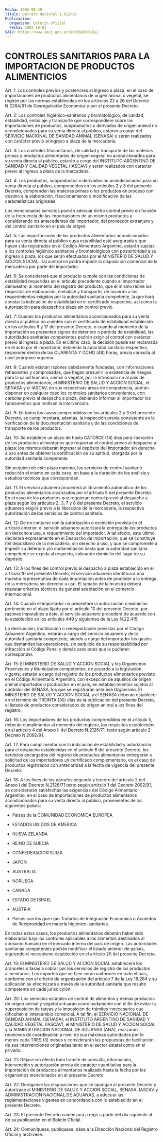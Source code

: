```yaml
---
Fecha: 1992-09-29
Título: Decreto Nacional 1.812/92
Publicación:
  Organismo: Boletín Oficial
  Fecha: 1992-10-02
SAIJ: https://www.saij.gob.ar/DN19920001812
---
```

# CONTROLES SANITARIOS PARA LA IMPORTACION DE PRODUCTOS ALIMENTICIOS

<a id="1"></a>
Art. 1: Los controles previos y posteriores al ingreso a plaza, en el  caso  de  importaciones  de productos alimentarios de origen animal o vegetal, se regirán por  las  normas  establecidas  en los artículos  22 a 26 del Decreto N.2284/91 de Desregulación Económica y por el presente Decreto.

<a id="2"></a>
Art. 2: Los controles higiénico-sanitarios y bromatológico, de calidad,  estabilidad,  embalaje  y  transporte  que correspondiere sobre las importaciones de productos, subproductos  o  derivados de origen  animal no acondicionados para su venta directa al  público, estarán a  cargo del SERVICIO NACIONAL DE SANIDAD ANIMAL (SENASA) y serán realizados  con  carácter  previo  al  ingreso  a plaza de la mercadería.

<a id="3"></a>
Art.  3: Los controles fitosanitarios, de calidad y transporte de las materias  primas  y productos alimentarios de origen vegetal no acondicionados para su  venta  directa  al  público,  estarán  a cargo   del  INSTITUTO  ARGENTINO  DE  SANIDAD  Y  CALIDAD  VEGETAL (IASCAV)  y serán realizados con carácter previo al ingreso a plaza de la mercadería.

<a id="4"></a>
Art. 4: Los productos, subproductos o derivados no acondicionados  para  su  venta directa al público, comprendidos en los artículos 2 y 3 del presente  Decreto,  comprenden las materias primas  o los productos en proceso con destino  a  la  elaboración, fraccionamiento  o  modificación  de las características originales

Los mencionados servicios podrán adecuar  dicho  control previo en función  de  la  frecuencia  de  las  importaciones  de  un   mismo productos  y  considerando  los  antecedentes  del  importador, del proveedor extranjero y del control sanitario en el país  de origen.

<a id="5"></a>
Art.  5:  Las  importaciones  de  los  productos  alimentarios acondicionados  para  su  venta directa al público cuya estabilidad esté  asegurada  y  que  hayan    sido  registrados  en  el  Código Alimentario Argentino, estarán sujetas  a  los  controles higiénico sanitarios  y  bromatológicos  con  posterioridad  a su  ingreso  a plaza,  los  que  serán  efectuados  por el MINISTERIO DE  SALUD  Y ACCION  SOCIAL.  Tal  control  no  podrá  impedir   la  disposición comercial de la mercadería por parte del importador.

<a id="6"></a>
Art.  6:  Se  considerará  que  el  producto  cumple  con  las condiciones  de  estabilidad  requeridas  en el artículo precedente cuando  el  importador  demuestre,  al  momento  del  registro  del producto,  que  el  mismo  reúne  los  requisitos  de  elaboración, embalaje  y  transporte, de acuerdo a los  requerimientos  exigidos por la autoridad  sanitaria  competente,  la  que  hará  constar la indicación  de  estabilidad en el certificado respectivo, así  como la  autorización  para    despacho  a  plaza  sin  control  previo.

<a id="7"></a>
Art.  7: Cuando los productos alimentarios acondicionados para su venta directa  al  público  no  cuenten  con  el  certificado de estabilidad  establecido  en  los  artículos  6  y  17 del presente Decreto, o cuando al momento de la importación se presenten  signos de  deterioro  o pérdida de estabilidad, las autoridades sanitarias competentes  podrán  exigir  el  control  con  carácter  previo  al ingreso  a  plaza.  En  el  último  caso,  la  decisión  puede  ser reclamada en  el  acto  por  el  importador,  debiendo la autoridad sanitaria respectiva, responder dentro de las CUARENTA  Y OCHO (48) horas, previa consulta al nivel jerárquico superior.

<a id="8"></a>
Art.  8:  Cuando  existan  razones  debidamente  fundadas, con informaciones  fehacientes  y  comprobadas,  que hagan presumir  la existencia de riesgos para la salud humana, animal  o  vegetal, por la  introducci  nn al país de productos alimentarios, el MINISTERIO DE SALUD Y ACCION SOCIAL, el SENASA y el IASCAV, en sus respectivas áreas  de  competencia,  podrán  disponer  en cualquier caso los controles sanitarios convenientes, con carácter  previo al despacho  a  plaza, debiendo informar al importador los fundamentos que motivan la intervención.

<a id="9"></a>
Art. 9: En todos los casos comprendidos en los artículos 2 y 3 del presente  Decreto,  se  cumplimentará,  además,  la  inspección previa    consistente   en  la  verificación  de  la  documentación sanitaria y de las condiciones  de  transporte  de  los  productos.

<a id="10"></a>
Art. 10: Se establece un plazo de hasta CATORCE (14) días para liberación  de  los productos alimentarios que requieran el control previo  al  despacho  a  plaza;  los  mismos  deberán  ingresar  al depósito del  importador  sin  derecho  a  uso  antes de obtener la certificación  de  su aptitud, otorgada por la autoridad  sanitaria competente.

Sin  perjuicio de este  plazo  máximo,  los  servicios  de  control sanitario  reducirán  el  mismo en cada caso, en base a la duración de los análisis y estudios técnicos que correspondan.

<a id="11"></a>
Art.  11:  El  servicio  aduanero  procederá  al  libramiento automático    de  los  productos  alimentarios  alcanzados  por  el artículo 5 del  presente  Decreto.  En el caso de los productos que requieran control previo al despacho  a  plaza  según los artículos 2,  3,  7  y  8 del presente Decreto, el servicio aduanero  exigirá previo a la liberación de la mercadería, la respectiva autorización de los servicios de control sanitario.

<a id="12"></a>
Art.  12:  De  no  contarse  con  la  autorización o eximición prevista en el artículo anterior, el servicio  aduanero  autorizará la entrega de los productos sin derecho a uso, a requerimiento  del importador.  A tal efecto, este último declarará expresamente en el Despacho de Importación,  que  se constituye fiel depositario de la mercadería, sin derecho a uso, y  que  se  compromete  a impedir su deterioro  y/o  contaminación  hasta  que  la  autoridad  sanitaria competente se expida al respecto, indicando domicilio del lugar  de su depósito.

<a id="13"></a>
Art.  13:  A  los fines del control previo al despacho a plaza establecido en el artículo  10  del  presente  Decreto, el servicio aduanero   identificará  una  muestra  representativa    de    cada importación  antes  de  proceder  a la entrega de la mercadería sin derecho a uso. El tamaño de la muestra  deberá  respetar  criterios técnicos  de  general  aceptación  en  el  comercio  internacional.

<a id="14"></a>
Art.  14: Cuando el importador no presentare la autorización o eximición pertinente  en  el  plazo  fijado  por el artículo 10 del presente  Decreto,  por  razones  imputables  a éste,  el  servicio aduanero procederá de acuerdo con lo establecido  en  los artículos 449 y siguientes de la Ley N.22.415.

La  destrucción, inutilización o reeexportación previstas  por  el Código  Aduanero Argentino, estarán a cargo del servicio aduanero y de  la  autoridad    sanitaria   competente,  siendo  a  cargo  del importador los gastos que demanden  las  operaciones, sin perjuicio de  su  responsabilidad  por  infracción al Código  Penal  y  demás sanciones que le pudieren corresponder.

<a id="15"></a>
Art.  15:  El  MINISTERIO  DE  SALUD  Y  ACCION  SOCIAL  y los Organismos Provinciales y Municipales competentes, de acuerdo a  la legislación  vigente, estarán a cargo del registro de los productos alimentarios previsto  en  el  Código  Alimentario  Argentino,  con excepción  de  aquéllos de origen animal importados o producidos en el país, en establecimientos  sujetos  al contralor del SENASA, los que se registrarán ante ese Organismo. El  MINISTERIO  DE  SALUD  Y ACCION  SOCIAL  y  el  SENASA  deberán  establecer en el término de TREINTA  (30)  días  de  la  publicación del presente  Decreto,  el listado de productos considerados  de origen animal a los fines del registro.

<a id="16"></a>
Art.  16: Los importadores de los productos comprendidos en el artículo 5,  deberán  cumplimentar  al  momento  del  registro, los requisitos  establecidos en el artículo 4 del Anexo II del  Decreto N.2126/71, texto según artículo 2 Decreto N.2092/91.

<a id="17"></a>
Art.  17: Para cumplimentar con la indicación de estabilidad y autorización  para  el  despacho  establecidas en el artículo 6 del presente  Decreto,  los  servicios  encargados    del  registro  de productos  alimentarios entregarán a solicitud de los  importadores un certificado  complementario, en el caso de productos registrados con anterioridad  a  la  fecha  de  vigencia  del presente Decreto.

<a id="18"></a>
Art.  18:  A  los  fines de los párrafos segundo y tercero del artículo 2 del Anexo I del  Decreto  N.2126/71 texto según artículo 1 del Decreto 2092/91, se considerarán  satisfechas  las exigencias del  Código  Alimentario Argentino, en el caso de importaciones  de productos alimentarios  acondicionados  para  su  venta  directa al público, provenientes de los siguientes países:

- Países de la COMUNIDAD ECONOMICA EUROPEA

- ESTADOS UNIDOS DE AMERICA

- NUEVA ZELANDA

- REINO DE SUECIA

- CONFEDERACION SUIZA

- JAPON

- AUSTRALIA

- NORUEGA

- CANADA

- ESTADO DE ISRAEL

- AUSTRIA

-  Países  con  los que rijan Tratados de Integración Económica  o Acuerdos  de  Reciprocidad   en  materia  higiénico-sanitarias.

En  todos estos casos, los productos  alimentarios  deberán  haber sido elaborados  bajo  los  controles  aplicables  a  los alimentos destinados  al  consumo  humano en el mercado interno del  país  de origen. Las autoridades sanitarias  competentes podrán modificar el listado anterior de países, siguiendo  el  mecanismo establecido en el artículo 20 del presente Decreto.

<a id="19"></a>
Art. 19: El MINISTERIO DE SALUD Y ACCION SOCIAL establecerá los aranceles  o  tasas  a  cobrar por los servicios de registro de los productos alimentarios. Los  importes  que se fijen serán uniformes en  todo  el  país, conforme con el criterio  de  organización  del artículo 7 de la  Ley  18.284  y  su  aplicación  se efectivizará a través  de  la autoridad sanitaria que resulte competente  en  cada jurisdicción.

<a id="20"></a>
Art.  20:  Los  servicios  estatales de control de alimentos y demás productos de origen animal y vegetal actuarán coordinadamente con el fin de evitar  la  superposición de tareas y la  imposición  de  trámites  innecesarios  que    dificulten    el intercambio  comercial.  A tal fin, el SERVICIO NACIONAL DE SANIDAD ANIMAL  (SENASA),  el INSTITUTO  ARGENTINO  DE  SANIDAD  Y  CALIDAD VEGETAL (IASCAV), el  MINISTERIO  DE  SALUD  Y  ACCION  SOCIAL y la ADMINISTRACION  NACIONAL DE ADUANAS (ANA), realizarán reuniones  de coordinación a nivel  de  sus máximas autoridades por lo menos cada TRES (3) meses y considerarán  las  propuestas  de  facilitación de sus  intervenciones originadas tanto en el sector estatal  como  en el privado.

<a id="21"></a>
Art. 21: Déjase sin efecto todo trámite de consulta, información,    intervención  y  autorización  previa  de  carácter cuantitativa  para    la   importación  de  productos  alimentarios realizada  hasta la fecha por  los  organismos  mencionados  en  el presente Decreto.

<a id="22"></a>
Art. 22: Deróganse las disposiciones que se opongan al presente Decreto  y  autorízase  al  MINISTERIO  DE  SALUD  Y ACCION SOCIAL, SENASA, IASCAV y ADMINISTRACION NACIONAL DE ADUANAS,  a adecuar las reglamentaciones vigentes en concordancia con lo establecido  en el presente Decreto.

<a id="23"></a>
Art. 23: El presente Decreto comenzará a regir a partir del día siguiente al de su publicación en el Boletín Oficial.

<a id="24"></a>
Art. 24: Comuníquese, publíquese, dése a la Dirección Nacional del Registro Oficial y archívese.
